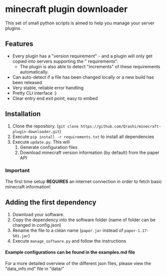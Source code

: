 # minecraft plugin downloader

This set of small python scripts is aimed to help you manage your server plugins.

## Features

* Every plugin has a "version requirement" - and a plugin will only get copied into servers supporting the "
  requirements".
    * The plugin is also able to detect "increments" of these requirements automatically.
* Can auto-detect if a file has been changed locally or a new build has been released
* Very stable, reliable error handling
* Pretty CLI interface :)
* Clear entry end exit point, easy to embed


## Installation

1. Clone the repository. (```git clone https://github.com/Qrashi/minecraft-plugin-downloader.git```)
2. Execute ```pip install -r requirements.txt``` to install all dependencies
4. Execute ```update.py```. This will
   1. Generate configuration files
   2. Download minecraft version information (by default) from the paper API
### Important
The first time setup **REQUIRES** an internet connection in order to fetch basic minecraft information!

## Adding the first dependency

1. Download your software.
2. Copy the dependency into the software folder (name of folder can be changed in config.json)
3. Rename the file to a clean name (```paper.jar``` instead of ```paper-1.17-501.jar```)
4. Execute ```manage_software.py``` and follow the instructions

#### Example configurations can be found in the examples.md file
For a more detailed overview of the different json files, please view the "data_info.md" file in "data/"